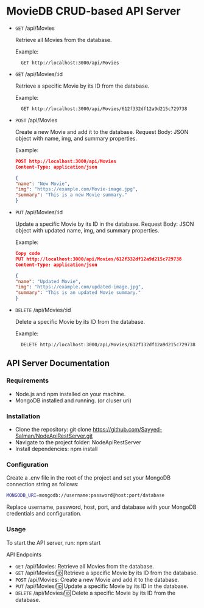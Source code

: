 # MovieDB CRUD-based API Server

- `GET` /api/Movies

  Retrieve all Movies from the database.

  Example:

        GET http://localhost:3000/api/Movies

- `GET` /api/Movies/:id

  Retrieve a specific Movie by its ID from the database.

  Example:

        GET http://localhost:3000/api/Movies/612f332df12a9d215c729738

- `POST` /api/Movies

  Create a new Movie and add it to the database.
  Request Body: JSON object with name, img, and summary properties.

  Example:

  ```json
  POST http://localhost:3000/api/Movies
  Content-Type: application/json

  {
  "name": "New Movie",
  "img": "https://example.com/Movie-image.jpg",
  "summary": "This is a new Movie summary."
  }
  ```

- `PUT` /api/Movies/:id

  Update a specific Movie by its ID in the database.
  Request Body: JSON object with updated name, img, and summary properties.

  Example:

  ```json
  Copy code
  PUT http://localhost:3000/api/Movies/612f332df12a9d215c729738
  Content-Type: application/json

  {
  "name": "Updated Movie",
  "img": "https://example.com/updated-image.jpg",
  "summary": "This is an updated Movie summary."
  }
  ```

- `DELETE` /api/Movies/:id

  Delete a specific Movie by its ID from the database.

  Example:

        DELETE http://localhost:3000/api/Movies/612f332df12a9d215c729738

## API Server Documentation

### Requirements

- Node.js and npm installed on your machine.
- MongoDB installed and running. (or cluser uri)

### Installation

- Clone the repository: git clone https://github.com/Sayyed-Salman/NodeApiRestServer.git
- Navigate to the project folder: NodeApiRestServer
- Install dependencies: npm install

### Configuration

Create a .env file in the root of the project and set your MongoDB connection string as follows:

```bash
MONGODB_URI=mongodb://username:password@host:port/database
```

Replace username, password, host, port, and database with your MongoDB credentials and configuration.

### Usage

To start the API server, run: npm start

API Endpoints

- `GET` /api/Movies: Retrieve all Movies from the database.
- `GET` /api/Movies/:id: Retrieve a specific Movie by its ID from the database.
- `POST` /api/Movies: Create a new Movie and add it to the database.
- `PUT` /api/Movies/:id: Update a specific Movie by its ID in the database.
- `DELETE` /api/Movies/:id: Delete a specific Movie by its ID from the database.
